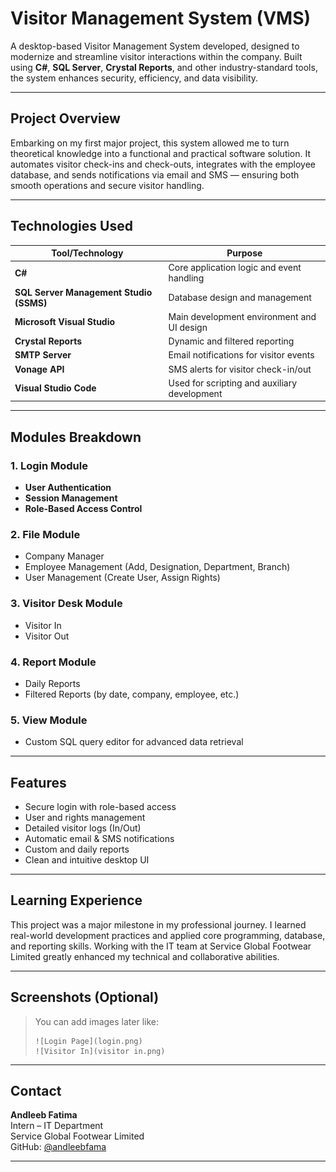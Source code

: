 # Visitor Management System (VMS)

A desktop-based Visitor Management System developed, designed to modernize and streamline visitor interactions within the company. Built using **C#**, **SQL Server**, **Crystal Reports**, and other industry-standard tools, the system enhances security, efficiency, and data visibility.

---

## Project Overview

Embarking on my first major project, this system allowed me to turn theoretical knowledge into a functional and practical software solution. It automates visitor check-ins and check-outs, integrates with the employee database, and sends notifications via email and SMS — ensuring both smooth operations and secure visitor handling.

---

## Technologies Used

| Tool/Technology           | Purpose                                                                 |
|---------------------------|-------------------------------------------------------------------------|
| **C#**                    | Core application logic and event handling                               |
| **SQL Server Management Studio (SSMS)** | Database design and management                                   |
| **Microsoft Visual Studio**           | Main development environment and UI design                        |
| **Crystal Reports**       | Dynamic and filtered reporting                                          |
| **SMTP Server**           | Email notifications for visitor events                                 |
| **Vonage API**            | SMS alerts for visitor check-in/out                                     |
| **Visual Studio Code**    | Used for scripting and auxiliary development                           |

---

## Modules Breakdown

### 1. Login Module
- **User Authentication**
- **Session Management**
- **Role-Based Access Control**

### 2. File Module
- Company Manager
- Employee Management (Add, Designation, Department, Branch)
- User Management (Create User, Assign Rights)

### 3.  Visitor Desk Module
- Visitor In
- Visitor Out

### 4. Report Module
- Daily Reports
- Filtered Reports (by date, company, employee, etc.)

### 5. View Module
- Custom SQL query editor for advanced data retrieval

---

## Features

- Secure login with role-based access
- User and rights management
- Detailed visitor logs (In/Out)
- Automatic email & SMS notifications
- Custom and daily reports
- Clean and intuitive desktop UI

---

## Learning Experience

This project was a major milestone in my professional journey. I learned real-world development practices and applied core programming, database, and reporting skills. Working with the IT team at Service Global Footwear Limited greatly enhanced my technical and collaborative abilities.

---

## Screenshots (Optional)

> You can add images later like:
> ```
> ![Login Page](login.png)
> ![Visitor In](visitor in.png)
> ```

---

## Contact

**Andleeb Fatima**  
Intern – IT Department  
Service Global Footwear Limited  
GitHub: [@andleebfama](https://github.com/andleebfama)

---


